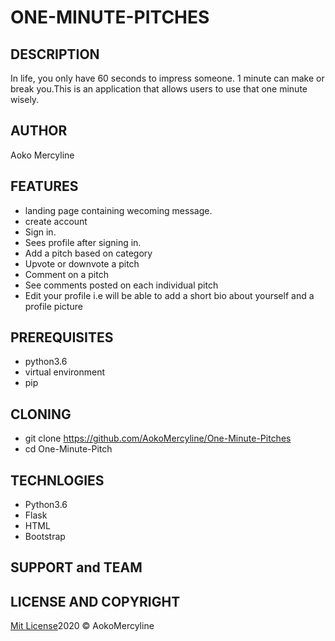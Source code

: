 # ONE-MINUTE-PITCHES


## DESCRIPTION

In life, you only have 60 seconds to impress someone. 1 minute can make or break you.This is an application that allows users to use that one minute wisely.


## AUTHOR

Aoko Mercyline

## FEATURES

* landing page containing wecoming message.
* create account
* Sign in.
* Sees profile after signing in. 
* Add a pitch based on category
* Upvote or downvote a pitch
* Comment on a pitch
* See comments posted on each individual pitch
* Edit your profile i.e will be able to add a short bio about yourself and a profile picture


## PREREQUISITES

* python3.6
* virtual environment
* pip

## CLONING

* git clone https://github.com/AokoMercyline/One-Minute-Pitches
* cd One-Minute-Pitch

## TECHNLOGIES

* Python3.6
* Flask
* HTML
* Bootstrap

## SUPPORT and TEAM

## LICENSE AND COPYRIGHT

[Mit License](https://opensource.org/licenses/MIT)2020 &copy; AokoMercyline